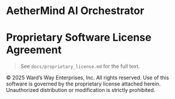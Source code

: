 # AetherMind AI Orchestrator
# Proprietary Software License Agreement

> See `docs/proprietary_license.md` for the full text.

© 2025 Ward’s Way Enterprises, Inc. All rights reserved.
Use of this software is governed by the proprietary license attached herein.
Unauthorized distribution or modification is strictly prohibited.

